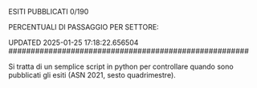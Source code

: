 ESITI PUBBLICATI 0/190 

PERCENTUALI DI PASSAGGIO PER SETTORE:

UPDATED 2025-01-25 17:18:22.656504
###################################################### 

Si tratta di un semplice script in python per controllare quando sono pubblicati gli esiti (ASN 2021, sesto quadrimestre).

